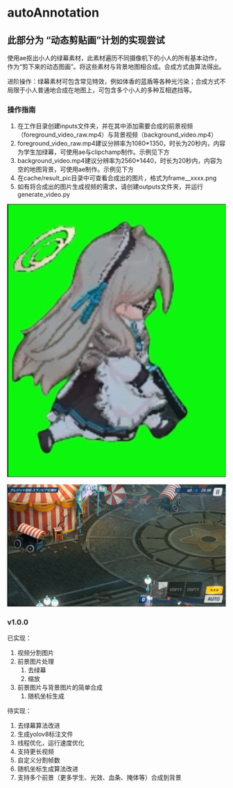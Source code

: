 # autoAnnotation

## 此部分为 “动态剪贴画”计划的实现尝试

使用ae抠出小人的绿幕素材，此素材遍历不同摄像机下的小人的所有基本动作，作为“剪下来的动态图画”。将这些素材与背景地图相合成。合成方式由算法得出。

进阶操作：绿幕素材可包含常见特效，例如体香的蓝盾等各种光污染；合成方式不局限于小人普通地合成在地图上，可包含多个小人的多种互相遮挡等。

### 操作指南

1. 在工作目录创建inputs文件夹，并在其中添加需要合成的前景视频（foreground_video_raw.mp4）与背景视频（background_video.mp4）
2. foreground_video_raw.mp4建议分辨率为1080*1350，时长为20秒内，内容为学生加绿幕，可使用ae与clipchamp制作。示例见下方
3. background_video.mp4建议分辨率为2560*1440，时长为20秒内，内容为空的地图背景，可使用ae制作。示例见下方
4. 在cache/result_pic目录中可查看合成出的图片，格式为frame__xxxx.png
5. 如有将合成出的图片生成视频的需求，请创建outputs文件夹，并运行generate_video.py

![foreground_video_raw.mp4图片示例](https://github.com/BlueArchiveAutoSensei/autoAnnotation/blob/dev/foreground_video_raw_example.png)

![background_video.mp4图片示例](https://github.com/BlueArchiveAutoSensei/autoAnnotation/blob/dev/background_video_example.png)

### v1.0.0

已实现：

1. 视频分割图片
2. 前景图片处理
    1. 去绿幕
    2. 缩放
3. 前景图片与背景图片的简单合成
    1. 随机坐标生成

待实现：

1. 去绿幕算法改进
2. 生成yolov8标注文件
3. 线程优化，运行速度优化
4. 支持更长视频
5. 自定义分割帧数
6. 随机坐标生成算法改进
7. 支持多个前景（更多学生、光效、血条、掩体等）合成到背景
